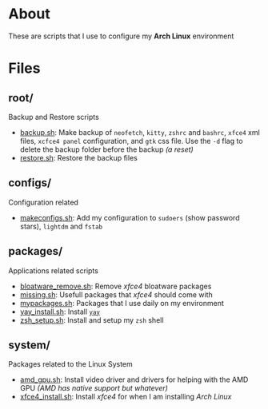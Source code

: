 # About
These are scripts that I use to configure my **Arch Linux** environment

# Files
## root/
Backup and Restore scripts

- [backup.sh](backup.sh): Make backup of `neofetch`, `kitty`, `zshrc` and `bashrc`, `xfce4` xml files, `xcfce4 panel` configuration, and `gtk` css file. Use the `-d` flag to delete the backup folder before the backup *(a reset)*
- [restore.sh](restore.sh): Restore the backup files

## configs/
Configuration related

- [makeconfigs.sh](configs/icons_and_themes.sh): Add my configuration to `sudoers` (show password stars), `lightdm` and `fstab`

## packages/
Applications related scripts

- [bloatware_remove.sh](packages/blotware_remove.sh): Remove *xfce4* bloatware packages
- [missing.sh](packages/missing.sh): Usefull packages that *xfce4* should come with
- [mypackages.sh](packages/mypackages.sh): Packages that I use daily on my environment
- [yay_install.sh](packages/yay_install.sh): Install [`yay`](https://github.com/Jguer/yay)
- [zsh_setup.sh](packages/yay_install.sh): Install and setup my `zsh` shell

## system/
Packages related to the Linux System

- [amd_gpu.sh](system/amd_gpu.sh): Install video driver and drivers for helping with the AMD GPU *(AMD has native support but whatever)*
- [xfce4_install.sh](system/amd_gpu.sh): Install *xfce4* for when I am installing *Arch Linux*


